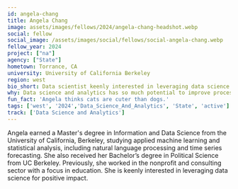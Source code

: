 ```yaml
---
id: angela-chang
title: Angela Chang
image: assets/images/fellows/2024/angela-chang-headshot.webp
social: fellow
social_image: /assets/images/social/fellows/social-angela-chang.webp
fellow_year: 2024
project: ["na"]
agency: ["State"]
hometown: Torrance, CA
university: University of California Berkeley
region: west
bio_short: Data scientist keenly interested in leveraging data science for positive impact
why: Data science and analytics has so much potential to improve processes that can shape human lives. USDC seemed like a great opportunity to both practice data science and analytics and have a positive impact on society on a large scale.
fun_fact: 'Angela thinks cats are cuter than dogs.'
tags: ['west', '2024','Data_Science_And_Analytics', 'State', 'active']
track: ['Data Science and Analytics']
---
```


Angela earned a Master's degree in Information and Data Science from the University of California, Berkeley, studying applied machine learning and statistical analysis, including natural language processing and time series forecasting. She also received her Bachelor’s degree in Political Science from UC Berkeley. Previously, she worked in the nonprofit and consulting sector with a focus in education. She is keenly interested in leveraging data science for positive impact.
